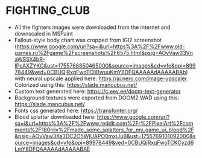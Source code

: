 # FIGHTING_CLUB

- All the fighters images were downloaded from the internet and downscaled in MSPaint
- Fallout-style body chart was cropped from IGI2 screenshot (https://www.google.com/url?sa=i&url=https%3A%2F%2Fwww.old-games.ru%2Fgame%2Fscreenshots%2F6575.html&psig=AOvVaw33VnaWSSX4bR-IPcAXZYKG&ust=1755768850465000&source=images&cd=vfe&opi=89978449&ved=0CBUQjRxqFwoTCIiBwuuKmY8DFQAAAAAdAAAAABAb) with neural upscale applied here: https://ai.nero.com/image-upscaler. Colorized using this: https://slade.mancubus.net/
- Custom text generated here: https://c.eev.ee/doom-text-generator
- Background textures were exported from DOOM2.WAD using this: https://slade.mancubus.net/
- Fonts css generated here: https://transfonter.org/
- Blood splatter downloaded here: https://www.google.com/url?sa=i&url=https%3A%2F%2Fwww.reddit.com%2Fr%2FPixelArt%2Fcomments%2F180rriv%2Fmade_some_splatters_for_my_game_ui_blood%2F&psig=AOvVaw3Xa3DC2O5WjUAPO0mxjJuB&ust=1755769101092000&source=images&cd=vfe&opi=89978449&ved=0CBUQjRxqFwoTCKCyzd6LmY8DFQAAAAAdAAAAABAE
